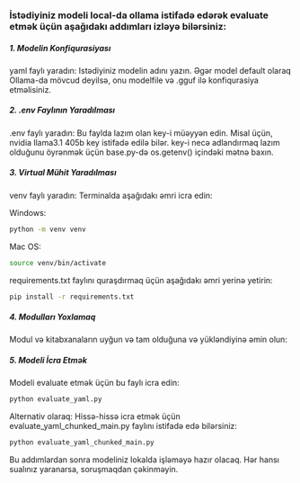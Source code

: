 ### İstədiyiniz modeli local-da ollama istifadə edərək evaluate etmək üçün aşağıdakı addımları izləyə bilərsiniz:

##### 1. Modelin Konfiqurasiyası
yaml faylı yaradın: Istədiyiniz modelin adını yazın. Əgər model default olaraq Ollama-da mövcud deyilsə, onu modelfile və .gguf ilə konfiqurasiya etməlisiniz.

##### 2. .env Faylının Yaradılması
.env faylı yaradın: Bu faylda lazım olan key-i müəyyən edin. Misal üçün, nvidia llama3.1 405b key istifadə edilə bilər. key-i necə adlandırmaq lazım olduğunu öyrənmək üçün base.py-də os.getenv() içindəki mətnə baxın.

##### 3. Virtual Mühit Yaradılması
venv faylı yaradın: Terminalda aşağıdakı əmri icra edin:

Windows:
```bash
python -m venv venv
```

Mac OS:
```bash
source venv/bin/activate
```
requirements.txt faylını quraşdırmaq üçün aşağıdakı əmri yerinə yetirin:
```bash
pip install -r requirements.txt
```

##### 4. Modulları Yoxlamaq
Modul və kitabxanaların uyğun və tam olduğuna və yükləndiyinə əmin olun:

##### 5. Modeli İcra Etmək
Modeli evaluate etmək üçün bu faylı icra edin:
```bash
python evaluate_yaml.py
```

Alternativ olaraq: Hissə-hissə icra etmək üçün evaluate_yaml_chunked_main.py faylını istifadə edə bilərsiniz:
```bash
python evaluate_yaml_chunked_main.py
```

Bu addımlardan sonra modeliniz lokalda işləməyə hazır olacaq. Hər hansı sualınız yaranarsa, soruşmaqdan çəkinməyin.